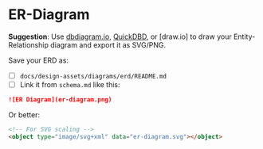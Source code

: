<!--
START OF: er-diagram.md
Purpose: Entity-relationship diagram's history is located here. All of it.
Update Frequency: When schema or relationships change.
Location: docs/database/er-diagram.md
-->

# ER-Diagram

**Suggestion**: Use [dbdiagram.io](https://dbdiagram.io), [QuickDBD](https://www.quickdatabasediagrams.com/), or [draw.io] to draw your Entity-Relationship diagram and export it as SVG/PNG.

Save your ERD as:
- [ ] `docs/design-assets/diagrams/erd/README.md`
- [ ] Link it from `schema.md` like this:

```md
![ER Diagram](er-diagram.png)
```

Or better:

```html
<!-- For SVG scaling -->
<object type="image/svg+xml" data="er-diagram.svg"></object>
```

<!-- END OF: er-diagram.md -->
